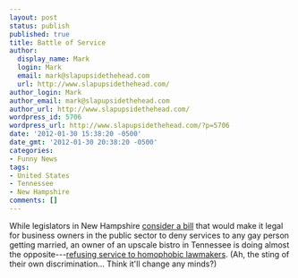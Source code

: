 ```yaml
---
layout: post
status: publish
published: true
title: Battle of Service
author:
  display_name: Mark
  login: Mark
  email: mark@slapupsidethehead.com
  url: http://www.slapupsidethehead.com/
author_login: Mark
author_email: mark@slapupsidethehead.com
author_url: http://www.slapupsidethehead.com/
wordpress_id: 5706
wordpress_url: http://www.slapupsidethehead.com/?p=5706
date: '2012-01-30 15:38:20 -0500'
date_gmt: '2012-01-30 20:38:20 -0500'
categories:
- Funny News
tags:
- United States
- Tennessee
- New Hampshire
comments: []
---
```

While legislators in New Hampshire [consider a bill](http://www.wmur.com/r/30285164/detail.html "Disgusting") that would make it legal for business owners in the public sector to deny services to any gay person getting married, an owner of an upscale bistro in Tennessee is doing almost the opposite---[refusing service to homophobic lawmakers](http://www.knoxnews.com/news/2012/jan/30/bistro-at-the-bijou-owner-boots-bans-state-sen/ "Tee hee!"). (Ah, the sting of their own discrimination... Think it'll change any minds?)

